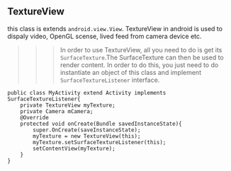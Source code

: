 ## TextureView
this class is extends `android.view.View`. TextureView in android is used to dispaly video, OpenGL scense, lived feed from camera device etc.


>>>In order to use TextureView, all you need to do is get its `SurfaceTexture`.The SurfaceTexture can then be used to render content. In order to do this, you just need to do instantiate an object of this class and implement `SurfaceTextureListener` interface.
    
    public class MyActivity extend Activity implements SurfaceTextureListener{
        private TextureView myTexture;
        private Camera mCamera;
        @Override
        protected void onCreate(Bundle savedInstanceState){
            super.OnCreate(saveInstanceState);
            myTexture = new TextureView(this);
            myTexture.setSurfaceTextureListener(this);
            setContentView(myTexture);
        }
    }
    
    